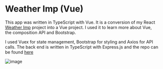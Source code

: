 # Weather Imp (Vue)
  
This app was written in TypeScript with Vue. It is a conversion of my
React [Weather Imp](https://github.com/JonathanDPotter/weather-api) project into a Vue project. I used it to learn more
about Vue, the composition API and Bootstrap.

I used Vuex for state management, Bootstrap for styling and Axios for API
calls.
The back end is written in TypeScript with Express.js and the repo can be
found [here](https://github.com/JonathanDPotter/weather-api-back)

![image](https://user-images.githubusercontent.com/30156468/203765570-8629fd33-4c80-4031-9555-3df4049242f1.png)